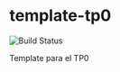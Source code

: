 # template-tp0
![Build Status](https://travis-ci.org/sfernandez11/template-tp0.svg?branch=master) 

Template para el TP0
